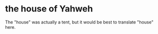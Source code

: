 # the house of Yahweh

The "house" was actually a tent, but it would be best to translate "house" here.

